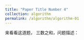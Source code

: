 ```yaml
---
title: "Paper Title Number 4"
collection: algorithm
permalink: /algorithm/algorithm-01
---
```


来看看这道题， 三数之和，问题描述：